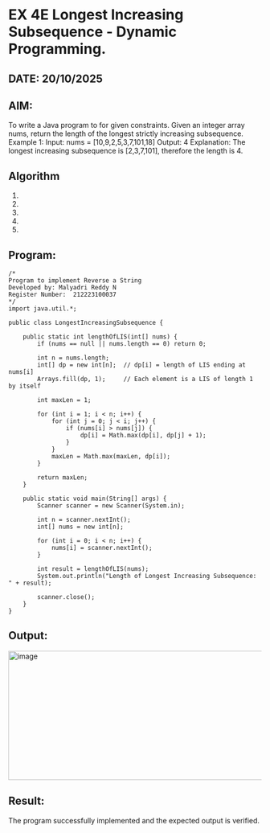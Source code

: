 
# EX 4E Longest Increasing Subsequence - Dynamic Programming.
## DATE: 20/10/2025
## AIM:
To write a Java program to for given constraints.
Given an integer array nums, return the length of the longest strictly increasing subsequence.
Example 1:
Input: nums = [10,9,2,5,3,7,101,18]
Output: 4
Explanation: The longest increasing subsequence is [2,3,7,101], therefore the length is 4.
## Algorithm
1. 
2. 
3. 
4.  
5.   

## Program:
```
/*
Program to implement Reverse a String
Developed by: Malyadri Reddy N
Register Number:  212223100037
*/
import java.util.*;

public class LongestIncreasingSubsequence {

    public static int lengthOfLIS(int[] nums) {
        if (nums == null || nums.length == 0) return 0;

        int n = nums.length;
        int[] dp = new int[n];  // dp[i] = length of LIS ending at nums[i]
        Arrays.fill(dp, 1);     // Each element is a LIS of length 1 by itself

        int maxLen = 1;

        for (int i = 1; i < n; i++) {
            for (int j = 0; j < i; j++) {
                if (nums[i] > nums[j]) {
                    dp[i] = Math.max(dp[i], dp[j] + 1);
                }
            }
            maxLen = Math.max(maxLen, dp[i]);
        }

        return maxLen;
    }

    public static void main(String[] args) {
        Scanner scanner = new Scanner(System.in);

        int n = scanner.nextInt();
        int[] nums = new int[n];

        for (int i = 0; i < n; i++) {
            nums[i] = scanner.nextInt();
        }

        int result = lengthOfLIS(nums);
        System.out.println("Length of Longest Increasing Subsequence: " + result);

        scanner.close();
    }
}

```

## Output:
<img width="812" height="257" alt="image" src="https://github.com/user-attachments/assets/520c0acf-b436-422b-9aff-b9e07ce4377b" />



## Result:
The program successfully implemented and the expected output is verified.
